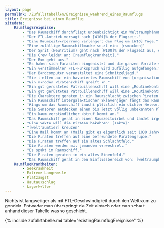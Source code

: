 ```yaml
---
layout: page
permalink: /Zufallstabellen/Ereignisse_waehrend_eines_Raumflugs
title: Ereignisse bei einem Raumflug
sitedata:
    RaumflugEreignisse:
        - "Das Raumschiff durchfliegt unbeabsichtigt ein Weltraumphänomen: [weltraumphaenomen]"
        - "Der FTL-Antrieb versagt nach [W100]% der Flugzeit."
        - "Eine Raumzeitverzerrung verlängert den Flug um [W10] Tage."
        - "Eine zufällige Raumschiffmacke setzt ein: [rsmacken]"
        - "Der Sprit (Neutritium) geht nach [W100]% der Flugzeit aus, obwohl die Tanknadel noch genügend Reserven zeigt."
        - "Die Crew leidet an: [raumflugkrankheit]."
        - "Der Rum geht aus."
        - "Es haben sich Parasiten eingenistet und die ganzen Vorräte verseucht."
        - "Ein verstümmelter FTL-Funkspruch wird zufällig aufgefangen."
        - "Der Bordcomputer veranstaltet eine Schnitzeljagd."
        - "Sie treffen auf ein havariertes Raumschiff von [organisation]"
        - "Ein marodes Piratenschiff greift an."
        - "Ein gut gerüstetes Patrouillenschiff will eine „Routinekontrolle“ durchführen."
        - "Ein gut gerüstetes Patrouillenschiff will eine „Routinekontrolle“ durchführen, es sind aber doch stark gerüstete Piraten!"
        - "Die Charaktere geraten in ein Raumschlacht zwischen Piraten und Kriegsschiffen."
        - "Ein Raumschiff intergalaktischer Sklavenjäger fängt das Raumschiff in seinem Traktorstrahl."
        - "Rings um das Raumschiff taucht plötzlich ein dichter Meteoritengürtel auf."
        - "Die Sensoren entdecken einen bis jetzt völlig unbekannten Planeten."
        - "Ein kaum verständlicher Notruf kommt an."
        - "Das Raumschiff gerät in einen Raumzeitwirbel und landet irgendwo und irgendwann in der Galaxis."
        - "Eine Sekte will die Piraten bekehren: [sekte]"
        - "[weltraumtier] kreuzen"
        - "Eine Mail kommt an (Mails gibt es eigentlich seit 1000 Jahren nicht mehr)."
        - "Die Piraten treffen auf eine befreundete Piratengruppe."
        - "Die Piraten treffen auf ein altes Schlachtfeld."
        - "Die Piraten werden mit jemanden verwechselt."
        - "Es spukt im Raumschiff."
        - "Die Piraten geraten in ein altes Minenfeld."
        - "Das Raumschiff gerät in den Einflussbereich von: [weltraumphaenomen]"
    RaumflugKrankheiten:
        - Seekrankheit
        - Extreme Langeweile
        - Platzangst
        - Hautausschlag
        - Lagerkoller
---
```


Nichts ist langweiliger als mit FTL-Geschwindigkeit durch den Weltraum zu gondeln. Entweder man überspringt die Zeit einfach oder man schaut anhand dieser Tabelle was so geschieht.

{% include zufallstabelle.md table="existingRaumflugEreignisse" %}
